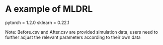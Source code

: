 # A example of MLDRL
pytorch = 1.2.0
sklearn = 0.22.1

Note:
Before.csv and After.csv are provided simulation data, users need to further adjust the relevant parameters according to their own data
